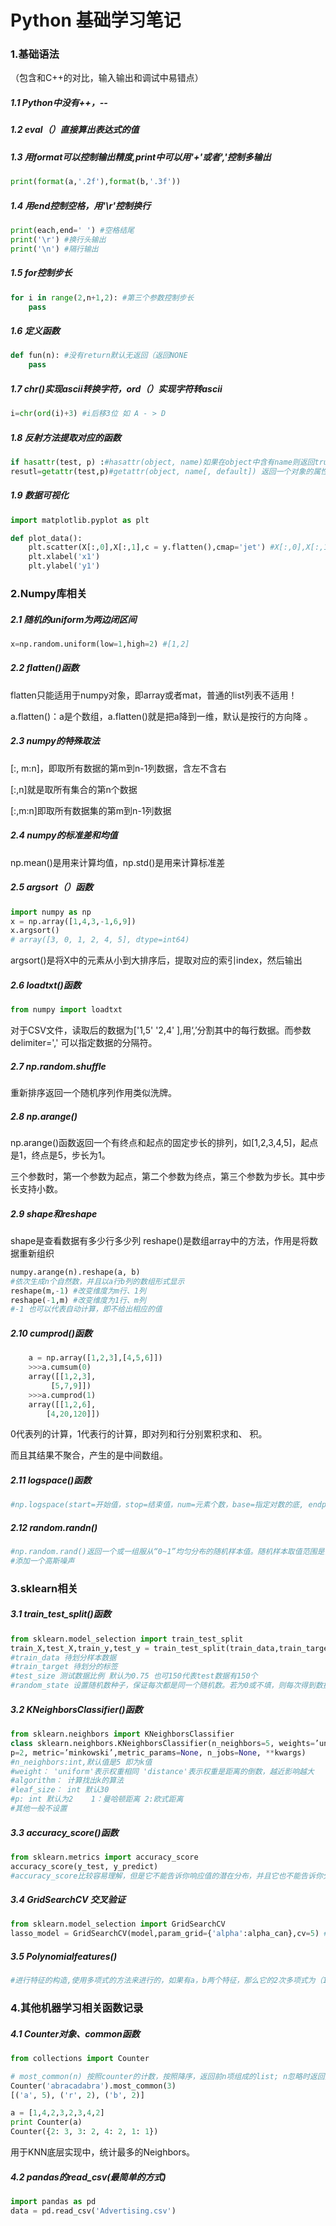 # Python 基础学习笔记

### 1.基础语法

（包含和C++的对比，输入输出和调试中易错点）

##### 1.1 Python中没有++，--

##### 1.2 eval（）直接算出表达式的值

##### 1.3 用format可以控制输出精度,print中可以用'+'或者','控制多输出

```python
print(format(a,'.2f'),format(b,'.3f'))
```

##### 1.4 用end控制空格，用'\r'控制换行

```python
print(each,end=' ') #空格结尾
print('\r') #换行头输出
print('\n') #隔行输出
```

##### 1.5 for控制步长

```python
for i in range(2,n+1,2): #第三个参数控制步长
    pass
```

##### 1.6 定义函数

```python
def fun(n): #没有return默认无返回（返回NONE
    pass
```

##### 1.7 chr()实现ascii转换字符，ord（）实现字符转ascii

```python
i=chr(ord(i)+3) #i后移3位 如 A - > D
```

##### 1.8 反射方法提取对应的函数	

```python
if hasattr(test, p) :#hasattr(object, name)如果在object中含有name则返回true
resutl=getattr(test,p)#getattr(object, name[, default]) 返回一个对象的属性值
```

##### 1.9 数据可视化

```python
import matplotlib.pyplot as plt

def plot_data():
    plt.scatter(X[:,0],X[:,1],c = y.flatten(),cmap='jet') #X[:,0],X[:,1]表示绘制散点图的数据点 c表示的是颜色，cmapcmap仅仅当c是一个浮点数数组的时候才使用（colormap）
    plt.xlabel('x1')
    plt.ylabel('y1')
```



### 2.Numpy库相关

##### 2.1 随机的uniform为两边闭区间

```python
x=np.random.uniform(low=1,high=2) #[1,2]
```

##### 2.2 flatten()函数

flatten只能适用于numpy对象，即array或者mat，普通的list列表不适用！

a.flatten()：a是个数组，a.flatten()就是把a降到一维，默认是按行的方向降 。

##### 2.3 numpy的特殊取法

[:, m:n]，即取所有数据的第m到n-1列数据，含左不含右

[:,n]就是取所有集合的第n个数据

[:,m:n]即取所有数据集的第m到n-1列数据

##### 2.4 numpy的标准差和均值

np.mean()是用来计算均值，np.std()是用来计算标准差

##### 2.5 argsort（）函数

```python
import numpy as np
x = np.array([1,4,3,-1,6,9])
x.argsort()
# array([3, 0, 1, 2, 4, 5], dtype=int64)
```

argsort()是将X中的元素从小到大排序后，提取对应的索引index，然后输出

##### 2.6 loadtxt()函数

```python
from numpy import loadtxt
```

对于CSV文件，读取后的数据为['1,5'  '2,4' ],用‘,’分割其中的每行数据。而参数delimiter=',' 可以指定数据的分隔符。

##### 2.7 np.random.shuffle

重新排序返回一个随机序列作用类似洗牌。

##### 2.8 np.arange()

 np.arange()函数返回一个有终点和起点的固定步长的排列，如[1,2,3,4,5]，起点是1，终点是5，步长为1。

三个参数时，第一个参数为起点，第二个参数为终点，第三个参数为步长。其中步长支持小数。

##### 2.9 shape和reshape

shape是查看数据有多少行多少列
reshape()是数组array中的方法，作用是将数据重新组织

```python
numpy.arange(n).reshape(a, b)    
#依次生成n个自然数，并且以a行b列的数组形式显示
reshape(m,-1) #改变维度为m行、1列
reshape(-1,m) #改变维度为1行、m列
#-1 也可以代表自动计算，即不给出相应的值
```

##### 2.10 cumprod()函数

```python
    a = np.array([1,2,3],[4,5,6]])
    >>>a.cumsum(0)
    array([[1,2,3],
         [5,7,9]])
 	>>>a.cumprod(1)
    array([[1,2,6],
        [4,20,120]])
```

0代表列的计算，1代表行的计算，即对列和行分别累积求和、 积。

而且其结果不聚合，产生的是中间数组。

##### 2.11 logspace()函数

```python
#np.logspace(start=开始值，stop=结束值，num=元素个数，base=指定对数的底, endpoint=是否包含结束值)创建等比数列

```

##### 2.12 random.randn()

```python
#np.random.rand()返回一个或一组服从“0~1”均匀分布的随机样本值。随机样本取值范围是[0,1)，不包括1
#添加一个高斯噪声
```



### 3.sklearn相关

##### 3.1 train_test_split()函数

```python
from sklearn.model_selection import train_test_split
train_X,test_X,train_y,test_y = train_test_split(train_data,train_target,test_size=0.3,random_state=5)
#train_data 待划分样本数据
#train_target 待划分的标签
#test_size 测试数据比例 默认为0.75 也可150代表test数据有150个
#random_state 设置随机数种子，保证每次都是同一个随机数。若为0或不填，则每次得到数据都不一样
```

##### 3.2 KNeighborsClassifier()函数

```python
from sklearn.neighbors import KNeighborsClassifier
class sklearn.neighbors.KNeighborsClassifier(n_neighbors=5, weights=’uniform’, algorithm=’auto’, leaf_size=30, 
p=2, metric=’minkowski’,metric_params=None, n_jobs=None, **kwargs)
#n_neighbors:int,默认值是5 即为k值
#weight： 'uniform'表示权重相同 'distance'表示权重是距离的倒数，越近影响越大
#algorithm： 计算找出k的算法
#leaf_size： int 默认30
#p: int 默认为2	1：曼哈顿距离	2:欧式距离
#其他一般不设置
```

##### 3.3 accuracy_score()函数

```python
from sklearn.metrics import accuracy_score
accuracy_score(y_test, y_predict)
#accuracy_score比较容易理解，但是它不能告诉你响应值的潜在分布，并且它也不能告诉你分类器犯错的类型。
```

##### 3.4 GridSearchCV 交叉验证

```python
from sklearn.model_selection import GridSearchCV
lasso_model = GridSearchCV(model,param_grid={'alpha':alpha_can},cv=5) #cv=5 5折的交叉验证
```

##### 3.5 Polynomialfeatures()

```python
#进行特征的构造,使用多项式的方法来进行的，如果有a，b两个特征，那么它的2次多项式为（1,a,b,a^2,ab, b^2）
```



### 4.其他机器学习相关函数记录

##### 4.1 Counter对象、common函数

```python
from collections import Counter

# most_common(n) 按照counter的计数，按照降序，返回前n项组成的list; n忽略时返回全部
Counter('abracadabra').most_common(3)
[('a', 5), ('r', 2), ('b', 2)]

a = [1,4,2,3,2,3,4,2]  
print Counter(a)  
Counter({2: 3, 3: 2, 4: 2, 1: 1})
```

用于KNN底层实现中，统计最多的Neighbors。



##### 4.2 pandas的read_csv(最简单的方式)

```python
import pandas as pd
data = pd.read_csv('Advertising.csv')
```

